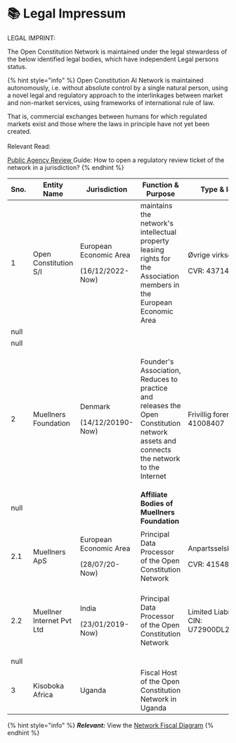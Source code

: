 # 📚 Legal Impressum

LEGAL IMPRINT:&#x20;

The Open Constitution Network is maintained under the legal stewardess of the below identified legal bodies, which have independent Legal persons status.&#x20;



{% hint style="info" %}
Open Constitution AI Network is maintained autonomously, i.e. without absolute control by a single natural person, using a novel legal and regulatory approach to the interlinkages between market and non-market services, using frameworks of international rule of law.

That is, commercial exchanges between humans for which regulated markets exist and those where the laws in principle have not yet been created. \
\
Relevant Read:&#x20;

[Public Agency Review ](public-agency-guide.md)Guide: How to open a regulatory review ticket of the network in a jurisdiction?
{% endhint %}



<table><thead><tr><th width="86" data-type="number">Sno.</th><th width="153.33333333333331">Entity Name</th><th width="124">Jurisdiction</th><th width="280">Function &#x26; Purpose</th><th>Type &#x26; Identification</th></tr></thead><tbody><tr><td>1</td><td>Open Constitution S/I       </td><td><p>European Economic Area</p><p></p><p>(16/12/2022-Now)</p></td><td>maintains the network's intellectual property leasing rights for the Association members in the European Economic Area</td><td><p>Øvrige virksomhedsformer</p><p>CVR: 43714775</p></td></tr><tr><td>null</td><td></td><td></td><td></td><td></td></tr><tr><td>null</td><td></td><td></td><td></td><td></td></tr><tr><td>2</td><td>Muellners Foundation    </td><td><p>Denmark</p><p></p><p></p><p>(14/12/20190-Now)</p></td><td><p></p><p>Founder's Association, Reduces to practice and releases the Open Constitution network assets and connects the network to the Internet</p></td><td>Frivillig forening  CVR: 41008407</td></tr><tr><td>null</td><td></td><td></td><td><strong>Affiliate Bodies of Muellners Foundation</strong></td><td></td></tr><tr><td>2.1</td><td>Muellners ApS</td><td><p>European Economic Area</p><p></p><p>(28/07/20-Now)</p></td><td>Principal Data Processor of the Open Constitution Network</td><td><p>Anpartsselskab   </p><p>CVR: 41548304 </p></td></tr><tr><td>2.2</td><td>Muellner Internet Pvt Ltd</td><td><p>India</p><p></p><p></p><p>(23/01/2019-Now)</p></td><td><p></p><p>Principal Data Processor of the Open Constitution Network</p></td><td>Limited Liability Company CIN:  U72900DL2019PTC344870 </td></tr><tr><td>null</td><td></td><td></td><td></td><td></td></tr><tr><td>3</td><td>Kisoboka Africa</td><td>Uganda</td><td>Fiscal Host of the Open Constitution Network in Uganda</td><td></td></tr></tbody></table>

&#x20;

{% hint style="info" %}
_**Relevant:**_ View the [Network Fiscal Diagram](network-fiscal-diagram.md)
{% endhint %}
